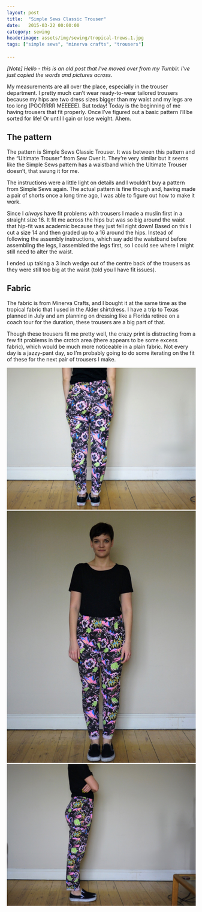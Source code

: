 ```yaml
---
layout: post
title:  "Simple Sews Classic Trouser"
date:   2015-03-22 00:00:00
category: sewing
headerimage: assets/img/sewing/tropical-trews.1.jpg
tags: ["simple sews", "minerva crafts", "trousers"]

---
```


_[Note] Hello - this is an old post that I've moved over from my Tumblr. I've just copied the words and pictures across._

My measurements are all over the place, especially in the trouser department. I pretty much can’t wear ready-to-wear tailored trousers because my hips are two dress sizes bigger than my waist and my legs are too long (POORRRR MEEEEE). But today! Today is the beginning of me having trousers that fit properly. Once I’ve figured out a basic pattern I’ll be sorted for life! Or until I gain or lose weight. Ahem.

## The pattern
The pattern is Simple Sews Classic Trouser. It was between this pattern and the “Ultimate Trouser” from Sew Over It. They’re very similar but it seems like the Simple Sews pattern has a waistband which the Ultimate Trouser doesn’t, that swung it for me.

The instructions were a little light on details and I wouldn’t buy a pattern from Simple Sews again. The actual pattern is fine though and, having made a pair of shorts once a long time ago, I was able to figure out how to make it work.

Since I *always* have fit problems with trousers I made a muslin first in a straight size 16. It fit me across the hips but was so big around the waist that hip-fit was academic because they just fell right down! Based on this I cut a size 14 and then graded up to a 16 around the hips. Instead of following the assembly instructions, which say add the waistband before assembling the legs, I assembled the legs first, so I could see where I might still need to alter the waist.

I ended up taking a 3 inch wedge out of the centre back of the trousers as they were still too big at the waist (told you I have fit issues).

## Fabric
The fabric is from Minerva Crafts, and I bought it at the same time as the tropical fabric that I used in the Alder shirtdress. I have a trip to Texas planned in July and am planning on dressing like a Florida retiree on a coach tour for the duration, these trousers are a big part of that.

Though these trousers fit me pretty well, the crazy print is distracting from a few fit problems in the crotch area (there appears to be some excess fabric), which would be much more noticeable in a plain fabric. Not every day is a jazzy-pant day, so I’m probably going to do some iterating on the fit of these for the next pair of trousers I make.


![Tropical trews 1](/assets/img/sewing/tropical-trews.1.jpg)
![Tropical trews 2](/assets/img/sewing/tropical-trews.2.jpg)
![Tropical trews 3](/assets/img/sewing/tropical-trews.3.jpg)

